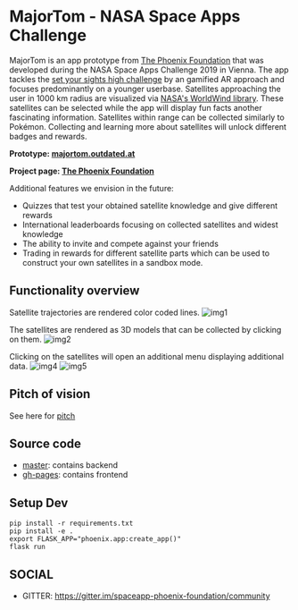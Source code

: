 # MajorTom - NASA Space Apps Challenge 

MajorTom is an app prototype from [The Phoenix Foundation](https://github.com/The-Phoenix-Foundation) that was developed during the NASA Space Apps Challenge 2019 in Vienna. The app tackles the [set your sights high challenge](https://2019.spaceappschallenge.org/challenges/living-our-world/set-your-sights-high/details) by an gamified AR approach and focuses predominantly on a younger userbase. Satellites approaching the user in 1000 km radius are visualized via [NASA's WorldWind library](https://worldwind.arc.nasa.gov/). These satellites can be selected while the app will display fun facts another fascinating information. Satellites within range can be collected similarly to Pokémon. Collecting and learning more about satellites will unlock different badges and rewards.

**Prototype: [majortom.outdated.at](http://majortom.outdated.at)**

**Project page: [The Phoenix Foundation](https://2019.spaceappschallenge.org/challenges/living-our-world/set-your-sights-high/teams/the-phoenix-foundation/project)**


Additional features we envision in the future:
- Quizzes that test your obtained satellite knowledge and give different rewards
- International leaderboards focusing on collected satellites and widest knowledge
- The ability to invite and compete against your friends
- Trading in rewards for different satellite parts which can be used to construct your own satellites in a sandbox mode. 

## Functionality overview
Satellite trajectories are rendered color coded lines. 
![img1](https://github.com/The-Phoenix-Foundation/majortom/blob/gh-pages/images/satellite.jpg)

The satellites are rendered as 3D models that can be collected by clicking on them. 
![img2](https://github.com/The-Phoenix-Foundation/majortom/blob/gh-pages/images/satellite2.jpg)

Clicking on the satellites will open an additional menu displaying additional data.
![img4](https://github.com/The-Phoenix-Foundation/majortom/blob/gh-pages/images/satellite_stats.jpg)
![img5](https://github.com/The-Phoenix-Foundation/majortom/blob/gh-pages/images/satellite_stats2.jpg)

## Pitch of vision
See here for [pitch](https://github.com/The-Phoenix-Foundation/majortom/blob/master/tpf.pdf)


## Source code
- [master](https://github.com/The-Phoenix-Foundation/majortom): contains backend
- [gh-pages](https://github.com/The-Phoenix-Foundation/majortom/blob/gh-pages/): contains frontend


## Setup Dev
```
pip install -r requirements.txt
pip install -e .
export FLASK_APP="phoenix.app:create_app()"
flask run
```


## SOCIAL

- GITTER: https://gitter.im/spaceapp-phoenix-foundation/community



